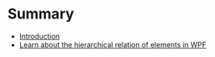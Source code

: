 # Summary

* [Introduction](README.md)
* [Learn about the hierarchical relation of elements in WPF](learn-about-the-hierarchical-relation-of-elements-in-wpf.md)

